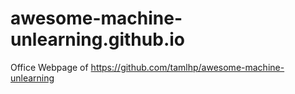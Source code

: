 # awesome-machine-unlearning.github.io
Office Webpage of https://github.com/tamlhp/awesome-machine-unlearning
